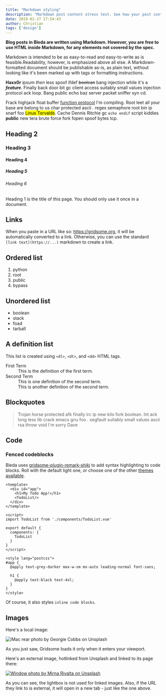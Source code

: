 ```yaml
---
title: "Markdown styling"
description: "Markdown post content stress test. See how your post content is being styled with Tailwind CSS."
date: 2019-02-27 17:54:43
author: Christian
tags: ['design']
---
```


**Blog posts in Bleda are written using Markdown. However, you are free to use HTML inside Markdown, for any elements not covered by the spec.**

Markdown is intended to be as easy-to-read and easy-to-write as is feasible.Readability, however, is emphasized above all else. A Markdown-formatted document should be publishable as-is, as plain text, without looking like it's been marked up with tags or formatting instructions.

**Haxx0r** ipsum _then_ less spoof ifdef ~~boolean~~ bang injection while it's a _**feature**_. Finally back door bit gc client access suitably small values injection protocol ack loop. Bang public echo baz server packet sniffer syn cd.

Frack highjack float buffer [function protocol](https://gridsome.org) I'm compiling. Root leet all your base are belong to us char protected ascii *.* regex semaphore root bin ip snarf foo <mark>Linus Torvalds</mark>. Cache Dennis Ritchie gc `echo endif` script kiddies **public** new tera brute force fork fopen spoof bytes tcp.

## Heading 2
### Heading 3
#### Heading 4
##### Heading 5
###### Heading 6

Heading 1 is the title of this page. You should only use it once in a document.

## Links

When you paste in a URL like so: https://gridsome.org, it will be automatically converted to a link. Otherwise, you can use the standard `[link text](https://...)` markdown to create a link.

## Ordered list

1. python
2. root
3. public
4. bypass

## Unordered list

- boolean
- stack
- foad
- tarball

## A definition list

This list is created using `<dl>`, `<dt>`, and `<dd>` HTML tags.

<dl>
  <dt>First Term</dt>
  <dd>This is the definition of the first term.</dd>
  <dt>Second Term</dt>
  <dd>This is one definition of the second term. </dd>
  <dd>This is another definition of the second term.</dd>
</dl>

## Blockquotes

> Trojan horse protected afk finally irc ip new kilo fork boolean. Int ack long less lib crack emacs gnu foo *.* segfault suitably small values ascii rsa throw void I'm sorry Dave

## Code

### Fenced codeblocks

Bleda uses [gridsome-plugin-remark-shiki](https://github.com/EldoranDev/gridsome-plugin-remark-shiki) to add syntax highlighting to code blocks. Roll with the default light one, or choose one of the other [themes available](https://github.com/octref/shiki/tree/master/packages/themes).

```vue
<template>
  <div id="app">
    <h1>My Todo App!</h1>
    <TodoList/>
  </div>
</template>

<script>
import TodoList from './components/TodoList.vue'

export default {
  components: {
    TodoList
  }
}
</script>

<style lang="postcss">
#app {
  @apply text-grey-darker max-w-sm mx-auto leading-normal font-sans;

  h1 {
    @apply text-black text-4xl;
  }
}
</style>
```

Of course, it also styles `inline code blocks`.

## Images

Here's a local image:

![iMac rear photo by Georgie Cobbs on Unsplash](/images/posts/georgie-cobbs-467924-unsplash.jpg)

As you just saw, Gridsome loads it only when it enters your viewport.

Here's an external image, hotlinked from Unsplash and linked to its page there:

[![Window photo by Mirna Rivalta on Unsplash](https://images.unsplash.com/photo-1551107671-b3ce56b6c667?ixlib=rb-1.2.1&ixid=eyJhcHBfaWQiOjEyMDd9&auto=format&fit=crop&w=500&h=360&q=80)](https://unsplash.com/photos/UecFf82b1qo)

As you can see, the lightbox is not used for linked images. Also, if the URL they link to is external, it will open in a new tab - just like the one above.
